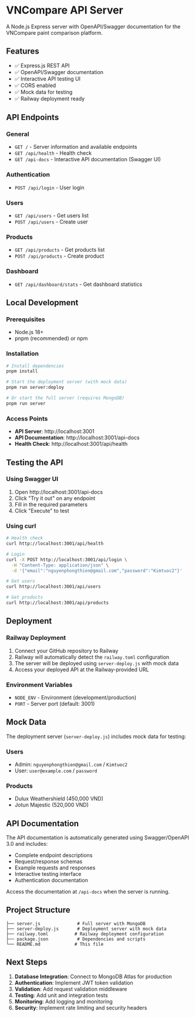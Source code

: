 # VNCompare API Server

A Node.js Express server with OpenAPI/Swagger documentation for the VNCompare paint comparison platform.

## Features

- ✅ Express.js REST API
- ✅ OpenAPI/Swagger documentation
- ✅ Interactive API testing UI
- ✅ CORS enabled
- ✅ Mock data for testing
- ✅ Railway deployment ready

## API Endpoints

### General

- `GET /` - Server information and available endpoints
- `GET /api/health` - Health check
- `GET /api-docs` - Interactive API documentation (Swagger UI)

### Authentication

- `POST /api/login` - User login

### Users

- `GET /api/users` - Get users list
- `POST /api/users` - Create user

### Products

- `GET /api/products` - Get products list
- `POST /api/products` - Create product

### Dashboard

- `GET /api/dashboard/stats` - Get dashboard statistics

## Local Development

### Prerequisites

- Node.js 18+
- pnpm (recommended) or npm

### Installation

```bash
# Install dependencies
pnpm install

# Start the deployment server (with mock data)
pnpm run server:deploy

# Or start the full server (requires MongoDB)
pnpm run server
```

### Access Points

- **API Server**: http://localhost:3001
- **API Documentation**: http://localhost:3001/api-docs
- **Health Check**: http://localhost:3001/api/health

## Testing the API

### Using Swagger UI

1. Open http://localhost:3001/api-docs
2. Click "Try it out" on any endpoint
3. Fill in the required parameters
4. Click "Execute" to test

### Using curl

```bash
# Health check
curl http://localhost:3001/api/health

# Login
curl -X POST http://localhost:3001/api/login \
  -H "Content-Type: application/json" \
  -d '{"email":"nguyenphongthien@gmail.com","password":"Kimtuoc2"}'

# Get users
curl http://localhost:3001/api/users

# Get products
curl http://localhost:3001/api/products
```

## Deployment

### Railway Deployment

1. Connect your GitHub repository to Railway
2. Railway will automatically detect the `railway.toml` configuration
3. The server will be deployed using `server-deploy.js` with mock data
4. Access your deployed API at the Railway-provided URL

### Environment Variables

- `NODE_ENV` - Environment (development/production)
- `PORT` - Server port (default: 3001)

## Mock Data

The deployment server (`server-deploy.js`) includes mock data for testing:

### Users

- Admin: `nguyenphongthien@gmail.com` / `Kimtuoc2`
- User: `user@example.com` / `password`

### Products

- Dulux Weathershield (450,000 VND)
- Jotun Majestic (520,000 VND)

## API Documentation

The API documentation is automatically generated using Swagger/OpenAPI 3.0 and includes:

- Complete endpoint descriptions
- Request/response schemas
- Example requests and responses
- Interactive testing interface
- Authentication documentation

Access the documentation at `/api-docs` when the server is running.

## Project Structure

```
├── server.js              # Full server with MongoDB
├── server-deploy.js       # Deployment server with mock data
├── railway.toml          # Railway deployment configuration
├── package.json           # Dependencies and scripts
└── README.md             # This file
```

## Next Steps

1. **Database Integration**: Connect to MongoDB Atlas for production
2. **Authentication**: Implement JWT token validation
3. **Validation**: Add request validation middleware
4. **Testing**: Add unit and integration tests
5. **Monitoring**: Add logging and monitoring
6. **Security**: Implement rate limiting and security headers
